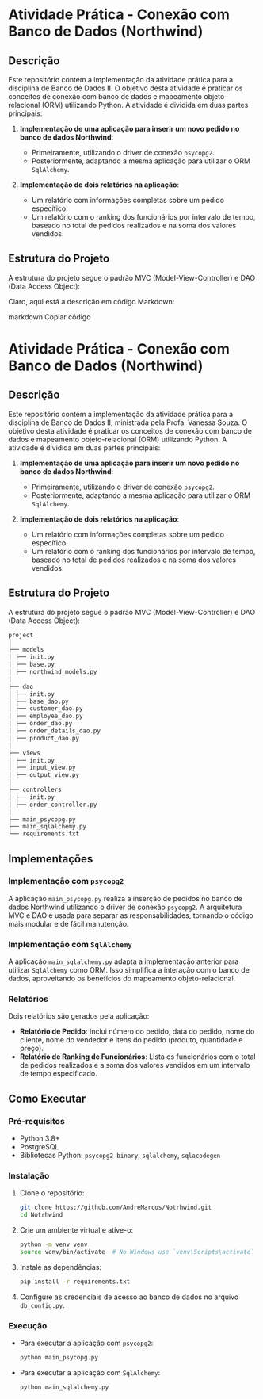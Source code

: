 # Atividade Prática - Conexão com Banco de Dados (Northwind)

## Descrição
Este repositório contém a implementação da atividade prática para a disciplina de Banco de Dados II. O objetivo desta atividade é praticar os conceitos de conexão com banco de dados e mapeamento objeto-relacional (ORM) utilizando Python. A atividade é dividida em duas partes principais:

1. **Implementação de uma aplicação para inserir um novo pedido no banco de dados Northwind**:
    - Primeiramente, utilizando o driver de conexão `psycopg2`.
    - Posteriormente, adaptando a mesma aplicação para utilizar o ORM `SqlAlchemy`.

2. **Implementação de dois relatórios na aplicação**:
    - Um relatório com informações completas sobre um pedido específico.
    - Um relatório com o ranking dos funcionários por intervalo de tempo, baseado no total de pedidos realizados e na soma dos valores vendidos.
  
## Estrutura do Projeto

A estrutura do projeto segue o padrão MVC (Model-View-Controller) e DAO (Data Access Object):


Claro, aqui está a descrição em código Markdown:

markdown
Copiar código
# Atividade Prática - Conexão com Banco de Dados (Northwind)

## Descrição

Este repositório contém a implementação da atividade prática para a disciplina de Banco de Dados II, ministrada pela Profa. Vanessa Souza. O objetivo desta atividade é praticar os conceitos de conexão com banco de dados e mapeamento objeto-relacional (ORM) utilizando Python. A atividade é dividida em duas partes principais:

1. **Implementação de uma aplicação para inserir um novo pedido no banco de dados Northwind**:
    - Primeiramente, utilizando o driver de conexão `psycopg2`.
    - Posteriormente, adaptando a mesma aplicação para utilizar o ORM `SqlAlchemy`.

2. **Implementação de dois relatórios na aplicação**:
    - Um relatório com informações completas sobre um pedido específico.
    - Um relatório com o ranking dos funcionários por intervalo de tempo, baseado no total de pedidos realizados e na soma dos valores vendidos.

## Estrutura do Projeto

A estrutura do projeto segue o padrão MVC (Model-View-Controller) e DAO (Data Access Object):
```bash
project
│
├── models
│ ├── init.py
│ ├── base.py
│ ├── northwind_models.py
│
├── dao
│ ├── init.py
│ ├── base_dao.py
│ ├── customer_dao.py
│ ├── employee_dao.py
│ ├── order_dao.py
│ ├── order_details_dao.py
│ ├── product_dao.py
│
├── views
│ ├── init.py
│ ├── input_view.py
│ ├── output_view.py
│
├── controllers
│ ├── init.py
│ ├── order_controller.py
│
├── main_psycopg.py
├── main_sqlalchemy.py
└── requirements.txt
```

## Implementações

### Implementação com `psycopg2`
A aplicação `main_psycopg.py` realiza a inserção de pedidos no banco de dados Northwind utilizando o driver de conexão `psycopg2`. A arquitetura MVC e DAO é usada para separar as responsabilidades, tornando o código mais modular e de fácil manutenção.

### Implementação com `SqlAlchemy`
A aplicação `main_sqlalchemy.py` adapta a implementação anterior para utilizar `SqlAlchemy` como ORM. Isso simplifica a interação com o banco de dados, aproveitando os benefícios do mapeamento objeto-relacional.

### Relatórios
Dois relatórios são gerados pela aplicação:
- **Relatório de Pedido**: Inclui número do pedido, data do pedido, nome do cliente, nome do vendedor e itens do pedido (produto, quantidade e preço).
- **Relatório de Ranking de Funcionários**: Lista os funcionários com o total de pedidos realizados e a soma dos valores vendidos em um intervalo de tempo especificado.

## Como Executar

### Pré-requisitos

- Python 3.8+
- PostgreSQL
- Bibliotecas Python: `psycopg2-binary`, `sqlalchemy`, `sqlacodegen`


### Instalação

1. Clone o repositório:
    ```bash
    git clone https://github.com/AndreMarcos/Notrhwind.git
    cd Notrhwind
    ```
2. Crie um ambiente virtual e ative-o:
    ```bash
    python -m venv venv
    source venv/bin/activate  # No Windows use `venv\Scripts\activate`
    ```
3. Instale as dependências:
    ```bash
    pip install -r requirements.txt
    ```
4. Configure as credenciais de acesso ao banco de dados no arquivo `db_config.py`.

### Execução

- Para executar a aplicação com `psycopg2`:
    ```bash
    python main_psycopg.py
    ```

- Para executar a aplicação com `SqlAlchemy`:
    ```bash
    python main_sqlalchemy.py
    ```


